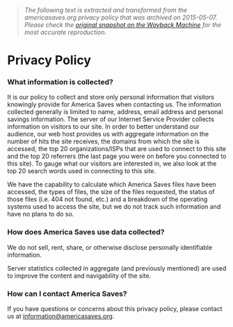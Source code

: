 > *The following text is extracted and transformed from the americasaves.org privacy policy that was archived on 2015-05-07. Please check the [original snapshot on the Wayback Machine](https://web.archive.org/web/20150507073022id_/http%3A//www.americasaves.org/learn-more-about-us/privacy-policy) for the most accurate reproduction.*

# Privacy Policy

### What information is collected?

It is our policy to collect and store only personal information that visitors knowingly provide for America Saves when contacting us. The information collected generally is limited to name, address, email address and personal savings information. The server of our Internet Service Provider collects information on visitors to our site. In order to better understand our audience, our web host provides us with aggregate information on the number of hits the site receives, the domains from which the site is accessed, the top 20 organizations/ISPs that are used to connect to this site and the top 20 referrers (the last page you were on before you connected to this site). To gauge what our visitors are interested in, we also look at the top 20 search words used in connecting to this site.

We have the capability to calculate which America Saves files have been accessed, the types of files, the size of the files requested, the status of those files (i.e. 404 not found, etc.) and a breakdown of the operating systems used to access the site, but we do not track such information and have no plans to do so.

### How does America Saves use data collected?

We do not sell, rent, share, or otherwise disclose personally identifiable information.

Server statistics collected in aggregate (and previously mentioned) are used to improve the content and navigability of the site.

### How can I contact America Saves?

If you have questions or concerns about this privacy policy, please contact us at [information@americasaves.org](mailto:information@americasaves.org).
